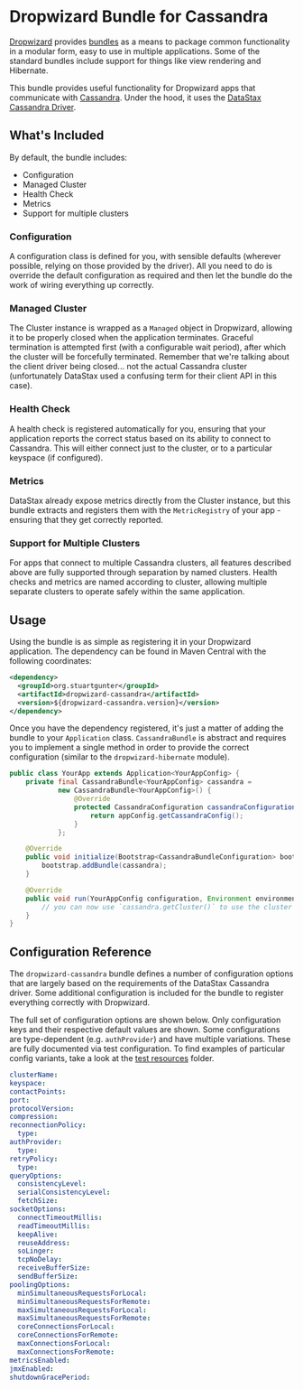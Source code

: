 # Dropwizard Bundle for Cassandra

[Dropwizard](http://dropwizard.io) provides [bundles](http://dropwizard.github.io/dropwizard/manual/core.html#bundles)
as a means to package common functionality in a modular form, easy to use in multiple applications. Some of the standard
bundles include support for things like view rendering and Hibernate.

This bundle provides useful functionality for Dropwizard apps that communicate with [Cassandra](http://cassandra.apache.org).
Under the hood, it uses the [DataStax Cassandra Driver](http://www.datastax.com/documentation/developer/java-driver/2.0/java-driver/whatsNew2.html).

## What's Included

By default, the bundle includes:

* Configuration
* Managed Cluster
* Health Check
* Metrics
* Support for multiple clusters

### Configuration

A configuration class is defined for you, with sensible defaults (wherever possible, relying on those provided by the driver).
All you need to do is override the default configuration as required and then let the bundle do the work of wiring everything
up correctly.

### Managed Cluster

The Cluster instance is wrapped as a `Managed` object in Dropwizard, allowing it to be properly closed when the application
terminates. Graceful termination is attempted first (with a configurable wait period), after which the cluster will be
forcefully terminated. Remember that we're talking about the client driver being closed... not the actual Cassandra cluster
(unfortunately DataStax used a confusing term for their client API in this case).

### Health Check

A health check is registered automatically for you, ensuring that your application reports the correct status based on
its ability to connect to Cassandra. This will either connect just to the cluster, or to a particular keyspace (if configured).

### Metrics

DataStax already expose metrics directly from the Cluster instance, but this bundle extracts and registers them with the
`MetricRegistry` of your app - ensuring that they get correctly reported.

### Support for Multiple Clusters

For apps that connect to multiple Cassandra clusters, all features described above are fully supported through separation
by named clusters. Health checks and metrics are named according to cluster, allowing multiple separate clusters to
operate safely within the same application.


## Usage

Using the bundle is as simple as registering it in your Dropwizard application. The dependency can be found in Maven Central
with the following coordinates:

```xml
<dependency>
  <groupId>org.stuartgunter</groupId>
  <artifactId>dropwizard-cassandra</artifactId>
  <version>${dropwizard-cassandra.version}</version>
</dependency>
```

Once you have the dependency registered, it's just a matter of adding the bundle to your `Application` class.
`CassandraBundle` is abstract and requires you to implement a single method in order to provide the correct
configuration (similar to the `dropwizard-hibernate` module).

```java
public class YourApp extends Application<YourAppConfig> {
    private final CassandraBundle<YourAppConfig> cassandra =
            new CassandraBundle<YourAppConfig>() {
                @Override
                protected CassandraConfiguration cassandraConfiguration(YourAppConfig appConfig) {
                    return appConfig.getCassandraConfig();
                }
            };

    @Override
    public void initialize(Bootstrap<CassandraBundleConfiguration> bootstrap) {
        bootstrap.addBundle(cassandra);
    }

    @Override
    public void run(YourAppConfig configuration, Environment environment) throws Exception {
        // you can now use `cassandra.getCluster()` to use the cluster instance in your app
    }
}
```


## Configuration Reference

The `dropwizard-cassandra` bundle defines a number of configuration options that are largely based on the requirements
of the DataStax Cassandra driver. Some additional configuration is included for the bundle to register everything correctly
with Dropwizard.

The full set of configuration options are shown below. Only configuration keys and their respective default values are shown.
Some configurations are type-dependent (e.g. `authProvider`) and have multiple variations. These are fully documented via
test configuration. To find examples of particular config variants, take a look at the [test resources](src/test/resources) folder.

```yaml
clusterName:
keyspace:
contactPoints:
port:
protocolVersion:
compression:
reconnectionPolicy:
  type:
authProvider:
  type:
retryPolicy:
  type:
queryOptions:
  consistencyLevel:
  serialConsistencyLevel:
  fetchSize:
socketOptions:
  connectTimeoutMillis:
  readTimeoutMillis:
  keepAlive:
  reuseAddress:
  soLinger:
  tcpNoDelay:
  receiveBufferSize:
  sendBufferSize:
poolingOptions:
  minSimultaneousRequestsForLocal:
  minSimultaneousRequestsForRemote:
  maxSimultaneousRequestsForLocal:
  maxSimultaneousRequestsForRemote:
  coreConnectionsForLocal:
  coreConnectionsForRemote:
  maxConnectionsForLocal:
  maxConnectionsForRemote:
metricsEnabled:
jmxEnabled:
shutdownGracePeriod:
```